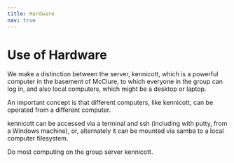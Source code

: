```yaml
---
title: Hardware
nav: true
---
```


# Use of Hardware
We make a distinction between the server, kennicott, which is a powerful computer in the basement of McClure, to which everyone in the group can log in, and also local computers, which might be a desktop or laptop.

An important concept is that different computers, like kennicott, can be operated from a different computer.

kennicott can be accessed via a terminal and ssh (including with putty, from a Windows machine), or, alternately it can be mounted via samba to a local computer filesystem.

Do most computing on the group server kennicott.

